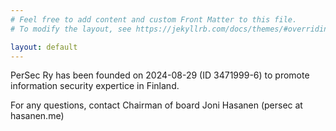 ```yaml
---
# Feel free to add content and custom Front Matter to this file.
# To modify the layout, see https://jekyllrb.com/docs/themes/#overriding-theme-defaults

layout: default
---
```


PerSec Ry has been founded on 2024-08-29 (ID 3471999-6) to promote information security expertice in Finland.

For any questions, contact Chairman of board Joni Hasanen (persec at hasanen.me)
